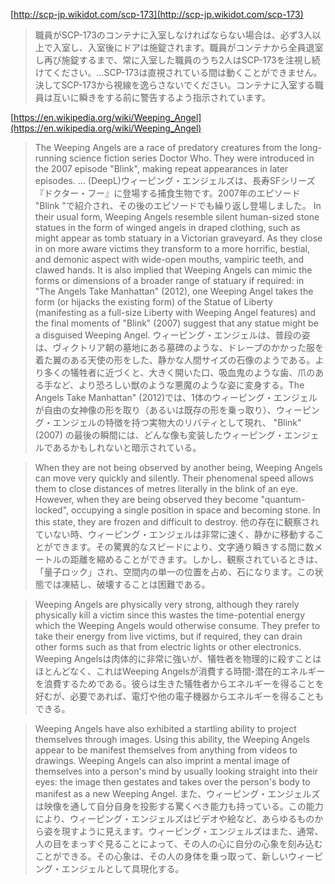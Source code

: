 
[http://scp-jp.wikidot.com/scp-173](http://scp-jp.wikidot.com/scp-173)
> 職員がSCP-173のコンテナに入室しなければならない場合は、必ず3人以上で入室し、入室後にドアは施錠されます。職員がコンテナから全員退室し再び施錠するまで、常に入室した職員のうち2人はSCP-173を注視し続けてください。...SCP-173は直視されている間は動くことができません。決してSCP-173から視線を逸らさないでください。コンテナに入室する職員は互いに瞬きをする前に警告するよう指示されています。



[https://en.wikipedia.org/wiki/Weeping_Angel](https://en.wikipedia.org/wiki/Weeping_Angel)
> The Weeping Angels are a race of predatory creatures from the long-running science fiction series Doctor Who. They were introduced in the 2007 episode "Blink", making repeat appearances in later episodes. ...
(DeepL)ウィーピング・エンジェルズは、長寿SFシリーズ『ドクター・フー』に登場する捕食生物です。2007年のエピソード "Blink "で紹介され、その後のエピソードでも繰り返し登場しました。
> In their usual form, Weeping Angels resemble silent human-sized stone statues in the form of winged angels in draped clothing, such as might appear as tomb statuary in a Victorian graveyard. As they close in on more aware victims they transform to a more horrific, bestial, and demonic aspect with wide-open mouths, vampiric teeth, and clawed hands. It is also implied that Weeping Angels can mimic the forms or dimensions of a broader range of statuary if required: in "The Angels Take Manhattan" (2012), one Weeping Angel takes the form (or hijacks the existing form) of the Statue of Liberty (manifesting as a full-size Liberty with Weeping Angel features) and the final moments of "Blink" (2007) suggest that any statue might be a disguised Weeping Angel.
ウィーピング・エンジェルは、普段の姿は、ヴィクトリア朝の墓地にある墓碑のような、ドレープのかかった服を着た翼のある天使の形をした、静かな人間サイズの石像のようである。より多くの犠牲者に近づくと、大きく開いた口、吸血鬼のような歯、爪のある手など、より恐ろしい獣のような悪魔のような姿に変身する。The Angels Take Manhattan" (2012)では、1体のウィーピング・エンジェルが自由の女神像の形を取り（あるいは既存の形を乗っ取り）、ウィーピング・エンジェルの特徴を持つ実物大のリバティとして現れ、 "Blink" (2007) の最後の瞬間には、どんな像も変装したウィーピング・エンジェルであるかもしれないと暗示されている。

> When they are not being observed by another being, Weeping Angels can move very quickly and silently. Their phenomenal speed allows them to close distances of metres literally in the blink of an eye. However, when they are being observed they become "quantum-locked", occupying a single position in space and becoming stone. In this state, they are frozen and difficult to destroy.
他の存在に観察されていない時、ウィーピング・エンジェルは非常に速く、静かに移動することができます。その驚異的なスピードにより、文字通り瞬きする間に数メートルの距離を縮めることができます。しかし、観察されているときは、「量子ロック」され、空間内の単一の位置を占め、石になります。この状態では凍結し、破壊することは困難である。

> Weeping Angels are physically very strong, although they rarely physically kill a victim since this wastes the time-potential energy which the Weeping Angels would otherwise consume. They prefer to take their energy from live victims, but if required, they can drain other forms such as that from electric lights or other electronics.
Weeping Angelsは肉体的に非常に強いが、犠牲者を物理的に殺すことはほとんどなく、これはWeeping Angelsが消費する時間-潜在的エネルギーを浪費するためである。彼らは生きた犠牲者からエネルギーを得ることを好むが、必要であれば、電灯や他の電子機器からエネルギーを得ることもできる。

> Weeping Angels have also exhibited a startling ability to project themselves through images. Using this ability, the Weeping Angels appear to be manifest themselves from anything from videos to drawings. Weeping Angels can also imprint a mental image of themselves into a person's mind by usually looking straight into their eyes: the image then gestates and takes over the person's body to manifest as a new Weeping Angel.
また、ウィーピング・エンジェルズは映像を通して自分自身を投影する驚くべき能力も持っている。この能力により、ウィーピング・エンジェルズはビデオや絵など、あらゆるものから姿を現すように見えます。ウィーピング・エンジェルズはまた、通常、人の目をまっすぐ見ることによって、その人の心に自分の心象を刻み込むことができる。その心象は、その人の身体を乗っ取って、新しいウィーピング・エンジェルとして具現化する。


